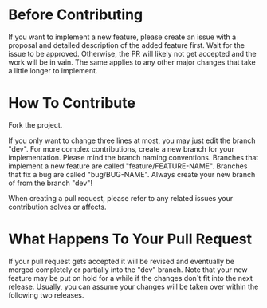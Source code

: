 # Before Contributing

If you want to implement a new feature, please create an issue with a proposal and detailed description of the added feature first.
Wait for the issue to be approved. Otherwise, the PR will likely not get accepted and the work will be in vain.
The same applies to any other major changes that take a little longer to implement.

# How To Contribute

Fork the project.

If you only want to change three lines at most, you may just edit the branch "dev".
For more complex contributions, create a new branch for your implementation. Please mind the branch naming conventions.
Branches that implement a new feature are called "feature/FEATURE-NAME".
Branches that fix a bug are called "bug/BUG-NAME".
Always create your new branch of from the branch "dev"!

When creating a pull request, please refer to any related issues your contribution solves or affects.

# What Happens To Your Pull Request

If your pull request gets accepted it will be revised and eventually be merged completely or partially into the "dev" branch.
Note that your new feature may be put on hold for a while if the changes don´t fit into the next release.
Usually, you can assume your changes will be taken over within the following two releases.